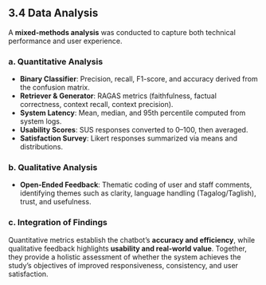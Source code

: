 ## 3.4 Data Analysis

A **mixed-methods analysis** was conducted to capture both technical performance and user experience.

### a. Quantitative Analysis

* **Binary Classifier**: Precision, recall, F1-score, and accuracy derived from the confusion matrix.
* **Retriever & Generator**: RAGAS metrics (faithfulness, factual correctness, context recall, context precision).
* **System Latency**: Mean, median, and 95th percentile computed from system logs.
* **Usability Scores**: SUS responses converted to 0–100, then averaged.
* **Satisfaction Survey**: Likert responses summarized via means and distributions.

### b. Qualitative Analysis

* **Open-Ended Feedback**: Thematic coding of user and staff comments, identifying themes such as clarity, language handling (Tagalog/Taglish), trust, and usefulness.

### c. Integration of Findings

Quantitative metrics establish the chatbot’s **accuracy and efficiency**, while qualitative feedback highlights **usability and real-world value**. Together, they provide a holistic assessment of whether the system achieves the study’s objectives of improved responsiveness, consistency, and user satisfaction.
